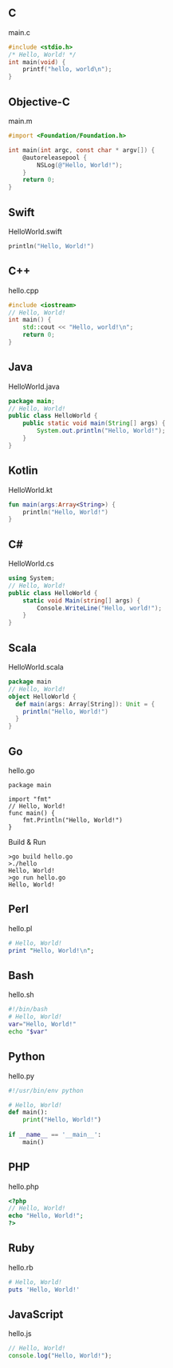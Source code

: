## C
main.c
```C
#include <stdio.h>
/* Hello, World! */
int main(void) {
    printf("hello, world\n");
}
```

## Objective-C
main.m
```Objective-C
#import <Foundation/Foundation.h>

int main(int argc, const char * argv[]) {
    @autoreleasepool {
        NSLog(@"Hello, World!");
    }
    return 0;
}
```

## Swift
HelloWorld.swift
```Swift
println("Hello, World!")
```

## C++
hello.cpp
```C++
#include <iostream>
// Hello, World!
int main() {
    std::cout << "Hello, world!\n";
    return 0;
}
```

## Java
HelloWorld.java
```Java
package main;
// Hello, World!
public class HelloWorld {
    public static void main(String[] args) {
        System.out.println("Hello, World!");
    }
}
```

## Kotlin
HelloWorld.kt
```Kotlin
fun main(args:Array<String>) {
    println("Hello, World!")
}
```

## C#
HelloWorld.cs
```C#
using System;
// Hello, World!
public class HelloWorld {
    static void Main(string[] args) {
        Console.WriteLine("Hello, world!");
    }
}
```
## Scala
HelloWorld.scala
```Scala
package main
// Hello, World!
object HelloWorld {
  def main(args: Array[String]): Unit = {
    println("Hello, World!")
  }
}
``` 
## Go
hello.go
```golang
package main

import "fmt"
// Hello, World!
func main() {
    fmt.Println("Hello, World!")
}
```
Build & Run
```
>go build hello.go
>./hello
Hello, World!
>go run hello.go
Hello, World!
```

## Perl
hello.pl
```Perl
# Hello, World!
print "Hello, World!\n";
```
## Bash
hello.sh
```Bash
#!/bin/bash
# Hello, World!
var="Hello, World!"
echo "$var" 
```
## Python
hello.py
```Python
#!/usr/bin/env python

# Hello, World!
def main():
    print("Hello, World!")
 
if __name__ == '__main__':
    main()
```
## PHP
hello.php
```PHP
<?php
// Hello, World!
echo "Hello, World!";
?>
```
## Ruby
hello.rb
```Ruby
# Hello, World!
puts 'Hello, World!'
```
## JavaScript
hello.js
```JavaScript
// Hello, World!
console.log("Hello, World!");
```
